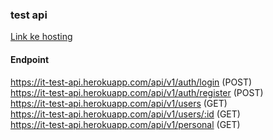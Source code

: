 ### test api

[Link ke hosting](https://it-test-api.herokuapp.com/)

#### Endpoint

https://it-test-api.herokuapp.com/api/v1/auth/login (POST)<br/>
https://it-test-api.herokuapp.com/api/v1/auth/register (POST)<br/>
https://it-test-api.herokuapp.com/api/v1/users (GET)<br/>
https://it-test-api.herokuapp.com/api/v1/users/:id (GET)<br/>
https://it-test-api.herokuapp.com/api/v1/personal (GET)<br/>